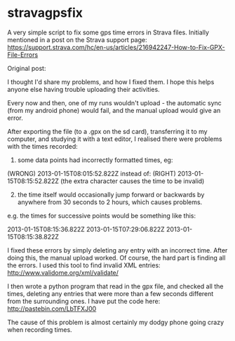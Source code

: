 # stravagpsfix
A very simple script to fix some gps time errors in Strava files. Initially mentioned in a post on the Strava support page:
https://support.strava.com/hc/en-us/articles/216942247-How-to-Fix-GPX-File-Errors

Original post:

I thought I'd share my problems, and how I fixed them. I hope this helps anyone else having trouble uploading their activities.

Every now and then, one of my runs wouldn't upload - the automatic sync (from my android phone) would fail, and the manual upload would give an error.

After exporting the file (to a .gpx on the sd card), transferring it to my computer, and studying it with a text editor, I realised there were problems with the times recorded:

 

1) some data points had incorrectly formatted times, eg:

(WRONG) <time>2013-01-15T08:015:52.822Z</time>  instead of:
(RIGHT) <time>2013-01-15T08:15:52.822Z</time>  (the extra character causes the time to be invalid)

2) the time itself would occasionally jump forward or backwards by anywhere from 30 seconds to 2 hours, which causes problems.

e.g. the times for successive points would be something like this:

<time>2013-01-15T08:15:36.822Z</time>
<time>2013-01-15T07:29:06.822Z</time>
<time>2013-01-15T08:15:38.822Z</time>

I fixed these errors by simply deleting any entry with an incorrect time. After doing this, the manual upload worked. Of course, the hard part is finding all the errors. I used this tool to find invalid XML entries: http://www.validome.org/xml/validate/

I then wrote a python program that read in the gpx file, and checked all the times, deleting any entries that were more than a few seconds different from the surrounding ones. I have put the code here: http://pastebin.com/LbTFXJ00

The cause of this problem is almost certainly my dodgy phone going crazy when recording times.
